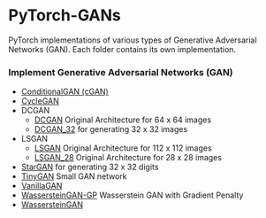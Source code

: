 # PyTorch-GANs
PyTorch implementations of various types of Generative Adversarial Networks (GAN). Each folder contains its own implementation.

### Implement Generative Adversarial Networks (GAN)
- <a href="./ConditionalGAN/">ConditionalGAN (cGAN)</a>
- <a href="./CycleGAN/">CycleGAN</a>
- DCGAN
  - <a href="./DCGAN/">DCGAN</a> Original Architecture for 64 x 64 images
  - <a href="./DCGAN_32/">DCGAN_32</a> for generating 32 x 32 images
- LSGAN
  - <a href="./LSGAN/">LSGAN</a>  Original Architecture for 112 x 112 images
  - <a href="./LSGAN_28/">LSGAN_28</a> Original Architecture for 28 x 28 images
- <a href="./StarGAN_Digits/">StarGAN</a> for generating 32 x 32 digits
- <a href="./TinyGAN/">TinyGAN</a> Small GAN network 
- <a href="./VanillaGAN/">VanillaGAN</a>
- <a href="./WassersteinGAN-GP/">WassersteinGAN-GP</a> Wasserstein GAN with Gradient Penalty
- <a href="./WassersteinGAN/">WassersteinGAN</a>

